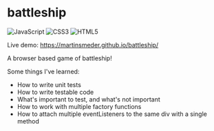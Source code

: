 # battleship

![JavaScript](https://img.shields.io/badge/javascript-%23323330.svg?style=for-the-badge&logo=javascript&logoColor=%23F7DF1E) ![CSS3](https://img.shields.io/badge/css3-%231572B6.svg?style=for-the-badge&logo=css3&logoColor=white) ![HTML5](https://img.shields.io/badge/html5-%23E34F26.svg?style=for-the-badge&logo=html5&logoColor=white)

Live demo: https://martinsmeder.github.io/battleship/

A browser based game of battleship!

Some things I've learned:

- How to write unit tests
- How to write testable code
- What's important to test, and what's not important
- How to work with multiple factory functions
- How to attach multiple eventListeners to the same div with a single method
